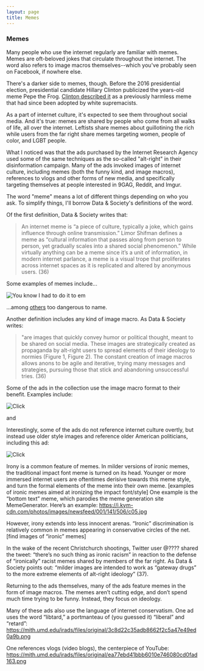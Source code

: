 ```yaml
---
layout: page
title: Memes
---
```


### Memes

Many people who use the internet regularly are familiar with memes. Memes are oft-beloved jokes that circulate throughout the internet. The word also refers to image macros themselves--which you've probably seen on Facebook, if nowhere else. 

There's a darker side to memes, though. Before the 2016 presidential election, presidential candidate Hillary Clinton publicized the years-old meme Pepe the Frog. [Clinton described it](https://www.theverge.com/2016/9/15/12926976/hillary-clinton-trump-pepe-the-frog-alt-right-explainer) as a previously harmless meme that had since been adopted by white supremacists. 

As a part of internet culture, it's expected to see them throughout social media. And it's true: memes are shared by people who come from all walks of life, all over the internet. Leftists share memes about guillotining the rich while users from the far right share memes targeting women, people of color, and LGBT people. 

What I noticed was that the ads purchased by the Internet Research Agency used some of the same techniques as the so-called "alt-right" in their disinformation campaign. Many of the ads invoked images of internet culture, including memes (both the funny kind, and image macros), references to vlogs and other forms of new media, and specifically targeting themselves at people interested in 9GAG, Reddit, and Imgur. 

The word "meme" means a lot of different things depending on who you ask. To simplify things, I'll borrow Data & Society's definitions of the word.

Of the first definition, Data & Society writes that:

> An internet meme is “a piece of culture, typically a joke, which gains influence through online transmission.” Limor Shifman defines a meme as “cultural information that passes along from person to person, yet gradually scales into a shared social phenomenon.” While virtually anything can be a meme since it’s a unit of information, in modern internet parlance, a meme is a visual trope that proliferates across internet spaces as it is replicated and altered by anonymous users. (36)

Some examples of memes include...

![You know I had to do it to em](https://i.kym-cdn.com/photos/images/newsfeed/001/204/482/14c.jpg)

...among [others](https://www.youtube.com/watch?v=dQw4w9WgXcQ) too dangerous to name.

Another definition includes any kind of image macro. As Data & Society writes:

> "are images that quickly convey humor or political thought, meant to be shared on social media. These images are strategically created as propaganda by alt-right users to spread elements of their ideology to normies (Figure 1, Figure 2). The constant creation of image macros allows anons to be agile and iterative, trying many messages and strategies, pursuing those that stick and abandoning unsuccessful tries. (36)

Some of the ads in the collection use the image macro format to their benefit. Examples include:

![Click](https://mith.umd.edu/irads/files/original/507fabdaae19465b7b81bf8624a13422.png)

and


Interestingly, some of the ads do not reference internet culture overtly, but instead use older style images and reference older American politicians, including this ad:

![Click](https://mith.umd.edu/irads/files/original/4589fedc3dc2e3941429f422f3c0d9c9.png)


Irony is a common feature of memes. In milder versions of ironic memes, the traditional impact font meme is turned on its head. Younger or more immersed internet users are oftentimes derisive towards this meme style, and turn the formal elements of the meme into their own meme. [examples of ironic memes aimed at ironizing the impact font/style] One example is the “bottom text” meme, which parodies the meme generation site MemeGenerator. Here’s an example: https://i.kym-cdn.com/photos/images/newsfeed/001/141/506/c05.jpg

However, irony extends into less innocent arenas. “Ironic” discrimination is relatively common in memes appearing in conservative circles of the net. [find images of “ironic” memes]

In the wake of the recent Christchurch shootings, Twitter user @???? shared the tweet: “there’s no such thing as ironic racism” in reaction to the defense of “ironically” racist memes shared by members of the far right. As Data & Society points out: “milder images are intended to work as “gateway drugs” to the more extreme elements of alt-right ideology” (37). 

Returning to the ads themselves, many of the ads feature memes in the form of image macros. The memes aren’t cutting edge, and don’t spend much time trying to be funny. Instead, they focus on ideology. 

Many of these ads also use the language of internet conservatism. One ad uses the word “libtard,” a portmanteau of (you guessed it) “liberal” and “retard”: https://mith.umd.edu/irads/files/original/3c8d22c35adb8662f2c5a47e49ed0a9b.png

One references vlogs (video blogs), the centerpiece of YouTube: https://mith.umd.edu/irads/files/original/ea77ebd41bbb6010e746080cd0fad163.png
